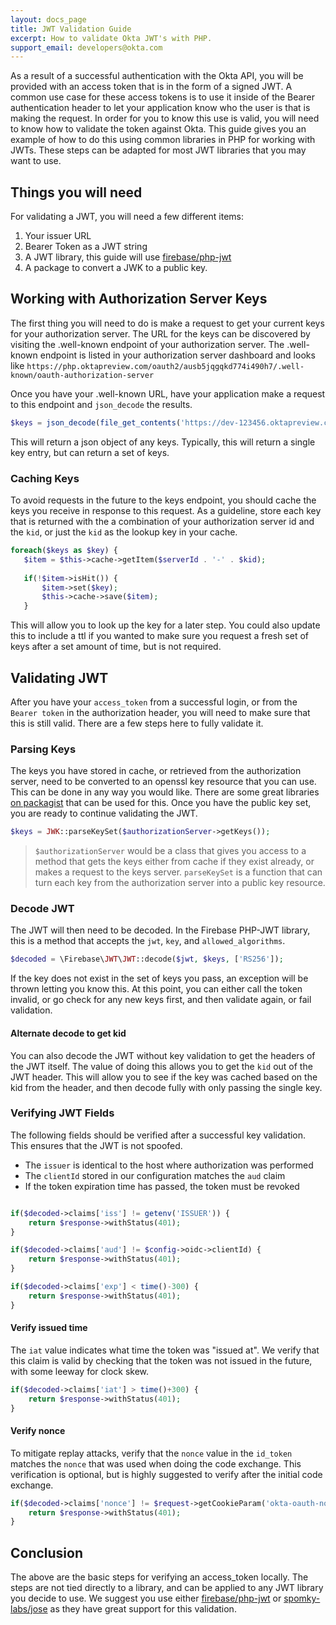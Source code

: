 ```yaml
---
layout: docs_page
title: JWT Validation Guide
excerpt: How to validate Okta JWT's with PHP.
support_email: developers@okta.com
---
```


As a result of a successful authentication with the Okta API, you will be provided with an access token that is in 
the form of a signed JWT. A common use case for these access tokens is to use it inside of the Bearer authentication 
header to let your application know who the user is that is making the request. In order for you to know this use is 
valid, you will need to know how to validate the token against Okta. This guide gives you an example of how to do 
this using common libraries in PHP for working with JWTs. These steps can be adapted for most JWT libraries that you
 may want to use.
 
## Things you will need
For validating a JWT, you will need a few different items:

1. Your issuer URL
2. Bearer Token as a JWT string
3. A JWT library, this guide will use [firebase/php-jwt](https://packagist.org/packages/firebase/php-jwt)
4. A package to convert a JWK to a public key.

## Working with Authorization Server Keys
The first thing you will need to do is make a request to get your current keys for your authorization server. The URL
 for the keys can be discovered by visiting the .well-known endpoint of your authorization server. The .well-known 
 endpoint is listed in your authorization server dashboard and looks like 
 `https://php.oktapreview.com/oauth2/ausb5jqgqkd774i490h7/.well-known/oauth-authorization-server`
 
 Once you have your .well-known URL, have your application make a request to this endpoint and `json_decode` the 
 results.
 
 ```php
 $keys = json_decode(file_get_contents('https://dev-123456.oktapreview.com/oauth2/ausb5jqg774i490h7/v1/keys'));
 ```
 
 This will return a json object of any keys. Typically, this will return a single key entry, but can return a set of 
 keys. 
 
 ### Caching Keys
 To avoid requests in the future to the keys endpoint, you should cache the keys you receive in response to this 
 request. As a guideline, store each key that is returned with the a combination of your authorization server id and 
 the `kid`, or just the `kid` as the lookup key in your cache.
 
 ```php
 foreach($keys as $key) {
    $item = $this->cache->getItem($serverId . '-' . $kid);
    
    if(!$item->isHit()) {
        $item->set($key);
        $this->cache->save($item);
    } 
 ```
 
 This will allow you to look up the key for a later step. You could also update this to include a ttl if you wanted 
 to make sure you request a fresh set of keys after a set amount of time, but is not required.
 
 ## Validating JWT
 After you have your `access_token` from a successful login, or from the `Bearer token` in the authorization header, 
 you will need to make sure that this is still valid. There are a few steps here to fully validate it.
 
 ### Parsing Keys
 The keys you have stored in cache, or retrieved from the authorization server, need to be converted to an openssl 
 key resource that you can use. This can be done in any way you would like. There are some great libraries [on 
 packagist](https://packagist.org/search/?q=jwk) that can be used for this. Once you have the public key set, you are
  ready to continue validating the JWT.
  
```php
$keys = JWK::parseKeySet($authorizationServer->getKeys());
```

> `$authorizationServer` would be a class that gives you access to a method that gets the keys either from cache if 
they exist already, or makes a request to the keys server.  `parseKeySet` is a function that can turn each key from 
the authorization server into a public key resource.

### Decode JWT
The JWT will then need to be decoded. In the Firebase PHP-JWT library, this is a method that accepts the `jwt`, 
`key`, and `allowed_algorithms`.

```php
$decoded = \Firebase\JWT\JWT::decode($jwt, $keys, ['RS256']);
```

If the key does not exist in the set of keys you pass, an exception will be thrown letting you know this. At this 
point, you can either call the token invalid, or go check for any new keys first, and then validate again, or fail 
validation.

#### Alternate decode to get kid
You can also decode the JWT without key validation to get the headers of the JWT itself. The value of doing this 
allows you to get the `kid` out of the JWT header. This will allow you to see if the key was cached based on the kid 
from the header, and then decode fully with only passing the single key.


 
### Verifying JWT Fields
The following fields should be verified after a successful key validation. This ensures that the JWT is not spoofed.

  - The `issuer` is identical to the host where authorization was performed
  - The `clientId` stored in our configuration matches the `aud` claim
  - If the token expiration time has passed, the token must be revoked

```php

if($decoded->claims['iss'] != getenv('ISSUER')) {
    return $response->withStatus(401);
}

if($decoded->claims['aud'] != $config->oidc->clientId) {
    return $response->withStatus(401);
}

if($decoded->claims['exp'] < time()-300) {
    return $response->withStatus(401);
}


```


#### Verify issued time
The `iat` value indicates what time the token was "issued at". We verify that this claim is valid by checking that the token was not issued in the future, with some leeway for clock skew.

```php
if($decoded->claims['iat'] > time()+300) {
    return $response->withStatus(401);
}
```


#### Verify nonce
To mitigate replay attacks, verify that the `nonce` value in the `id_token` matches the `nonce` that was used when 
doing the code exchange. This verification is optional, but is highly suggested to verify after the initial code 
exchange.

```php
if($decoded->claims['nonce'] != $request->getCookieParam('okta-oauth-nonce')) {
    return $response->withStatus(401);
}
```
 
## Conclusion
The above are the basic steps for verifying an access_token locally. The steps are not tied directly to a library, 
and can be applied to any JWT library you decide to use. We suggest you use either 
[firebase/php-jwt](https://packagist.org/packages/firebase/php-jwt) or 
[spomky-labs/jose](https://packagist.org/packages/spomky-labs/jose) as they have great support for this validation.